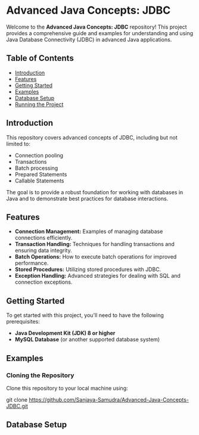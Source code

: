 # Advanced Java Concepts: JDBC

Welcome to the **Advanced Java Concepts: JDBC** repository! This project provides a comprehensive guide and examples for understanding and using Java Database Connectivity (JDBC) in advanced Java applications.

## Table of Contents

- [Introduction](#introduction)
- [Features](#features)
- [Getting Started](#getting-started)
- [Examples](#examples)
- [Database Setup](#database-setup)
- [Running the Project](#running-the-project)

## Introduction

This repository covers advanced concepts of JDBC, including but not limited to:
- Connection pooling
- Transactions
- Batch processing
- Prepared Statements
- Callable Statements

The goal is to provide a robust foundation for working with databases in Java and to demonstrate best practices for database interactions.

## Features

- **Connection Management:** Examples of managing database connections efficiently.
- **Transaction Handling:** Techniques for handling transactions and ensuring data integrity.
- **Batch Operations:** How to execute batch operations for improved performance.
- **Stored Procedures:** Utilizing stored procedures with JDBC.
- **Exception Handling:** Advanced strategies for dealing with SQL and connection exceptions.

## Getting Started

To get started with this project, you'll need to have the following prerequisites:

- **Java Development Kit (JDK) 8 or higher**
- **MySQL Database** (or another supported database system)

## Examples

### Cloning the Repository

Clone this repository to your local machine using:

git clone https://github.com/Sanjaya-Samudra/Advanced-Java-Concepts-JDBC.git

## Database Setup

